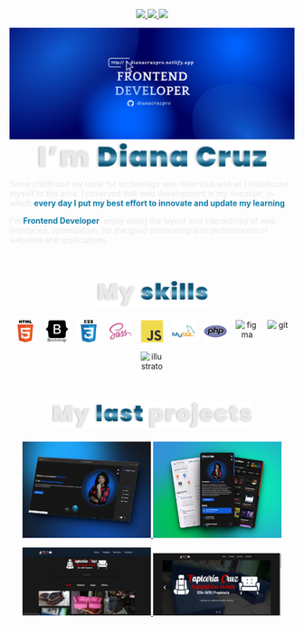 <p align="center">
  <a href="https://api.whatsapp.com/send?phone=+50364512514&text=%C2%A1Hola%20Diana!%20%F0%9F%91%8B%20%20Es%20un%20placer%20saludarte.%20Estoy%20muy%20interesado/a%20en%20platicar%20contigo%20sobre%20tus%20habilidades/experiencia%20y%20tu%20disponibilidad%20para%20colaborar%20en%20un%20proyecto." target="_blank">
    <img src="https://img.shields.io/badge/-whatsapp-199337?style=for-the-badge&logo=whatsapp&logoColor=#ffffff%22%3E">
  </a>
  <a href="mailto:saravcruz1501@gmail.com" target="_blank">
    <img src="https://img.shields.io/badge/-Gmail-%23333?style=for-the-badge&logo=gmail&logoColor=white">
  </a>
  <a href="https://www.linkedin.com/in/dianacruzpro/" target="_blank">
    <img src="https://img.shields.io/badge/-LinkedIn-%230077B5?style=for-the-badge&logo=linkedin&logoColor=white">
  </a> 
</p>

<div align="center" >
  <a href="https://dianacruzpro.netlify.app/" title="Diana Cruz's Portfolio" target="_blank">
    <!-- <img height="150px" src="portfolio.png"> -->
    <img src="./banner.png">
  </a>
  <br>
  <img height="50px" src="name.png">
</div>

<p style="color:#E9E9E9">Since childhood my taste for technology was notorious and as I introduced myself to the area, I observed that web development is my vocation, in which <strong style="color:#107EAB;"> every day I put my best effort to innovate and update my learning</strong>.</p>
<p style="color:#E9E9E9">
I'm <strong style="color:#107EAB;">Frontend Developer</strong>, enjoy doing the layout and interactivity of web interfaces, optimization, for the good positioning and performance of websites and applications.</p>

<br>
<h2 align="center">
  <img height="50px" src="skills.png">
</h2>
<div align="center" style="display: flex; flex-flow:row wrap; gap:1rem; justify-content:center;">
  <img align="center" alt="html5" width="40" height="40" src="https://raw.githubusercontent.com/devicons/devicon/master/icons/html5/html5-original-wordmark.svg"/>
  <img align="center" alt="bootstrap" width="40" src="https://raw.githubusercontent.com/devicons/devicon/master/icons/bootstrap/bootstrap-plain-wordmark.svg" />
  <img align="center" alt="css3" width="40" height="40" src="https://raw.githubusercontent.com/devicons/devicon/master/icons/css3/css3-original-wordmark.svg"/>
  <img align="center" alt="sass" width="40" height="40" src="https://raw.githubusercontent.com/devicons/devicon/master/icons/sass/sass-original.svg"/>
  <img align="center" alt="javascript" width="40" height="40" src="https://raw.githubusercontent.com/devicons/devicon/master/icons/javascript/javascript-original.svg"/>
  <img align="center" alt="mysql" width="40" height="40" src="https://raw.githubusercontent.com/devicons/devicon/master/icons/mysql/mysql-original-wordmark.svg"/>
  <img align="center" alt="php"/ width="40" height="40" src="https://raw.githubusercontent.com/devicons/devicon/master/icons/php/php-original.svg">
  <img align="center" alt="figma" width="40" height="40" src="https://www.vectorlogo.zone/logos/figma/figma-icon.svg"/> 
  <img align="center" alt="git" width="40" height="40" src="https://www.vectorlogo.zone/logos/git-scm/git-scm-icon.svg"/>
  <img align="center" alt="illustrator" width="40" height="40" src="https://www.vectorlogo.zone/logos/adobe_illustrator/adobe_illustrator-icon.svg"/>
</div>

<br>

<h2 align="center">
    <img height="50px" src="lastprojects.png">
</h2>
<p align="center">
  <a href="https://github.com/dianacruzpro/DianaCruz-Portfolio" title="Portfolio Website | Diana Cruz">
      <img width="45%" src="website-portfolio.png">
      <img width="45%" src="website-portfolio2.png">
  </a>
</p>
<p align="center">
  <a href="https://github.com/dianacruzpro/SitioWeb-Tapiceria" title="Upholstery WebSite | Diana Cruz">
      <img width="45%" src="tapiceria.webp"></img>
      <img width="45%" src="tapiceria2.png"></img>
  </a>
</p>
